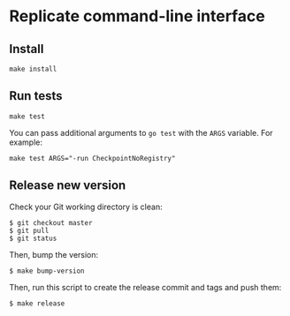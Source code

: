 # Replicate command-line interface

## Install

    make install

## Run tests

    make test

You can pass additional arguments to `go test` with the `ARGS` variable. For example:

    make test ARGS="-run CheckpointNoRegistry"

## Release new version

Check your Git working directory is clean:

    $ git checkout master
    $ git pull
    $ git status

Then, bump the version:

    $ make bump-version

Then, run this script to create the release commit and tags and push them:

    $ make release
